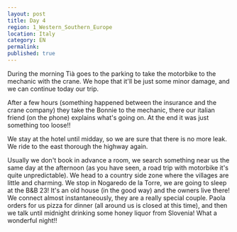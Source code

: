 ```yaml
---
layout: post
title: Day 4
region: 1_Western_Southern_Europe
location: Italy
category: EN
permalink:
published: true
---
```


During the morning Tià goes to the parking to take the motorbike to the mechanic with the crane. We hope that it'll be just some minor damage, and we can continue today our trip.

After a few hours (something happened between the insurance and the crane company) they take the Bonnie to the mechanic, there our italian friend (on the phone) explains what's going on. At the end it was just something too loose!!

We stay at the hotel until midday, so we are sure that there is no more leak. We ride to the east thorough the highway again.

Usually we don't book in advance a room, we search something near us the same day at the afternoon (as you have seen, a road trip with motorbike it's quite unpredictable). We head to a country side zone where the villages are little and charming. We stop in Nogaredo de la Torre, we are going to sleep at the B&B 23! It's an old house (in the good way) and the owners live there! We connect almost instantaneously, they are a really special couple. Paola orders for us pizza for dinner (all around us is closed at this time), and then we talk until midnight drinking some honey liquor from Slovenia! What a wonderful night!!


